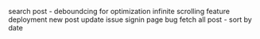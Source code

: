 search post - deboundcing for optimization
infinite scrolling feature
deployment new post update issue
signin page bug
fetch all post - sort by date



<!-- change user name -->
<!-- Dummy posts -->
<!-- deploy -->
<!-- generate blog using prompt  -->
<!-- gemini ai api integration -->
<!-- profile session  -->
<!-- update post  -->
<!-- delete post  -->
<!-- view post -->
<!-- login authentication -->
<!-- home page  -->
<!-- create post model -->
<!-- display post  -->
<!-- nav bar dynamic  -->
<!-- dark mode -->
<!-- footer section -->
<!-- share -->
<!-- logo change -->